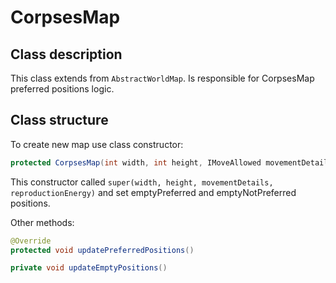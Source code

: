 # CorpsesMap
## Class description
This class extends from `AbstractWorldMap`. Is responsible for CorpsesMap preferred positions logic.

## Class structure
To create new map use class constructor:
```java
protected CorpsesMap(int width, int height, IMoveAllowed movementDetails, int reproductionEnergy)
```
This constructor called `super(width, height, movementDetails, reproductionEnergy)` and set emptyPreferred and emptyNotPreferred positions.

Other methods:
```java
@Override
protected void updatePreferredPositions()

private void updateEmptyPositions()
```